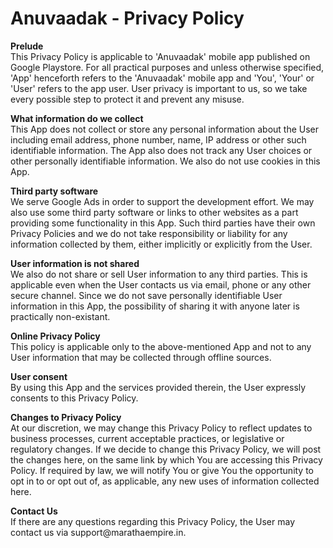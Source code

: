# Anuvaadak - Privacy Policy
<html>
	<body>
		<p>
			<b>Prelude</b><br/>
			This Privacy Policy is applicable to 'Anuvaadak' mobile app published on Google Playstore. For all practical purposes and unless otherwise specified, 'App' henceforth refers to the 'Anuvaadak' mobile app and 'You', 'Your' or 'User' refers to the app user. User privacy is important to us, so we take every possible step to protect it and prevent any misuse.
		</p>
		<p>
			<b>What information do we collect</b><br/>
			This App does not collect or store any personal information about the User including email address, phone number, name, IP address or other such identifiable information. The App also does not track any User choices or other personally identifiable information. We also do not use cookies in this App.
		</p>
		<p>
			<b>Third party software</b><br/>
			We serve Google Ads in order to support the development effort. We may also use some third party software or links to other websites as a part providing some functionality in this App. Such third parties have their own Privacy Policies and we do not take responsibility or liability for any information collected by them, either implicitly or explicitly from the User.
		</p>
		<p>
			<b>User information is not shared</b><br/>
			We also do not share or sell User information to any third parties. This is applicable even when the User contacts us via email, phone or any other secure channel. Since we do not save personally identifiable User information in this App, the possibility of sharing it with anyone later is practically non-existant.
		</p>
		<p>
			<b>Online Privacy Policy</b><br/>
			This policy is applicable only to the above-mentioned App and not to any User information that may be collected through offline sources.
		</p>
		<p>
			<b>User consent</b><br/>
			By using this App and the services provided therein, the User expressly consents to this Privacy Policy.
		</p>
		<p>
			<b>Changes to Privacy Policy</b><br/>
			At our discretion, we may change this Privacy Policy to reflect updates to business processes, current acceptable practices, or legislative or regulatory changes. If we decide to change this Privacy Policy, we will post the changes here, on the same link by which You are accessing this Privacy Policy. If required by law, we will notify You or give You the opportunity to opt in to or opt out of, as applicable, any new uses of information collected here.
		</p>
		<p>
			<b>Contact Us</b><br/>
			If there are any questions regarding this Privacy Policy, the User may contact us via support@marathaempire.in.
		</p>
	</body>
</html>
